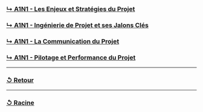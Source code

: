 ### [↳ A1N1 - Les Enjeux et Stratégies du Projet](A1N1_Les-Enjeux-et-Stratégies-du-Projet/README.MD)

### [↳ A1N1 - Ingénierie de Projet et ses Jalons Clés](A1N1_Ingénierie-de-Projet-et-Jalons-Clés/README.MD)

### [↳ A1N1 - La Communication du Projet](A1N1_La-Communication-du-Projet/README.MD)

### [↳ A1N1 - Pilotage et Performance du Projet](A1N1_Pilotage-et-Performance-du-Projet/README.MD)

---

### [↺ Retour](../README.MD)

---

### [↺ Racine](../../README.MD)
